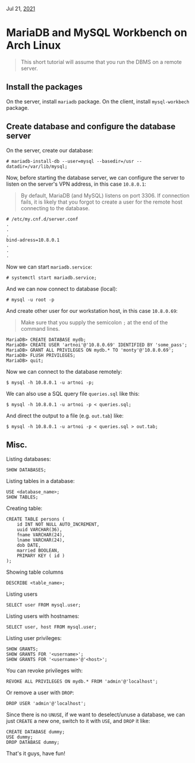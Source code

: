 Jul 21, [2021](/blog/2021)
# MariaDB and MySQL Workbench on Arch Linux

> This short tutorial will assume that you run the DBMS on a remote server.

## Install the packages
On the server, install `mariadb` package. On the client, install `mysql-workbech` package.

## Create database and configure the database server
On the server, create our database:

    # mariadb-install-db --user=mysql --basedir=/usr --datadir=/var/lib/mysql;

Now, before starting the database server, we can configure the server to listen on the server's VPN address, in this case `10.8.0.1`:

> By default, MariaDB (and MySQL) listens on port 3306. If connection fails, it is likely that you forgot to create a user for the remote host connecting to the database.

    # /etc/my.cnf.d/server.conf
	.
	.
	.
	bind-adress=10.8.0.1
	.
	.
	.

Now we can start `mariadb.service`:

    # systemctl start mariadb.service;

And we can now connect to database (local):

    # mysql -u root -p

And create other user for our workstation host, in this case `10.8.0.69`:

> Make sure that you supply the semicolon `;` at the end of the command lines.

	MariaDB> CREATE DATABASE mydb;
    MariaDB> CREATE USER 'artnoi'@'10.8.0.69' IDENTIFIED BY 'some_pass';
	MariaDB> GRANT ALL PRIVILEGES ON mydb.* TO 'monty'@'10.8.0.69';
	MariaDB> FLUSH PRIVILEGES;
	MariaDB> quit;

Now we can connect to the database remotely:

    $ mysql -h 10.8.0.1 -u artnoi -p;

We can also use a SQL query file `queries.sql` like this:

    $ mysql -h 10.8.0.1 -u artnoi -p < queries.sql;

And direct the output to a file (e.g. `out.tab`) like:

    $ mysql -h 10.8.0.1 -u artnoi -p < queries.sql > out.tab;

## Misc.
Listing databases:

    SHOW DATABASES;

Listing tables in a database:

    USE <database_name>;
	SHOW TABLES;

Creating table:

    CREATE TABLE persons (
        id INT NOT NULL AUTO_INCREMENT,
        uuid VARCHAR(36),
        fname VARCHAR(24),
        lname VARCHAR(24),
        dob DATE,
        married BOOLEAN,
        PRIMARY KEY ( id )
    );

Showing table columns

    DESCRIBE <table_name>;

Listing users

    SELECT user FROM mysql.user;

Listing users with hostnames:

    SELECT user, host FROM mysql.user;

Listing user privileges:

    SHOW GRANTS;
    SHOW GRANTS FOR '<username>';
    SHOW GRANTS FOR '<username>'@'<host>';

You can revoke privileges with:

    REVOKE ALL PRIVILEGES ON mydb.* FROM 'admin'@'localhost';

Or remove a user with `DROP`:

    DROP USER 'admin'@'localhost';

Since there is no `UNUSE`, if we want to deselect/unuse a database, we can just `CREATE` a new one, switch to it with `USE`, and `DROP` it like:

    CREATE DATABASE dummy;
	USE dummy;
	DROP DATABASE dummy;

That's it guys, have fun!
